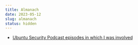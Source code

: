 ```yaml
---
title: Almanach
date: 2023-05-12
slug: almanach
status: hidden
---
```


- [Ubuntu Security Podcast episodes in which I was involved](./ubuntu-security-podcast)